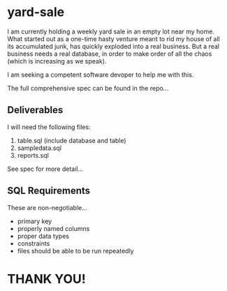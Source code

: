 # yard-sale
I am currently holding a weekly yard sale in an empty lot near my home. What started out as a one-time hasty venture meant to rid my house of all its accumulated junk, has quickly exploded into a real business. But a real business needs a real database, in order to make order of all the chaos (which is increasing as we speak).

I am seeking a competent software devoper to help me with this.

The full comprehensive spec can be found in the repo...

## Deliverables
I will need the following files:
1. table.sql (include database and table)
2. sampledata.sql
3. reports.sql 

See spec for more detail...

## SQL Requirements
These are non-negotiable...
- primary key
- properly named columns
- proper data types
- constraints
- files should be able to be run repeatedly

# THANK YOU!
